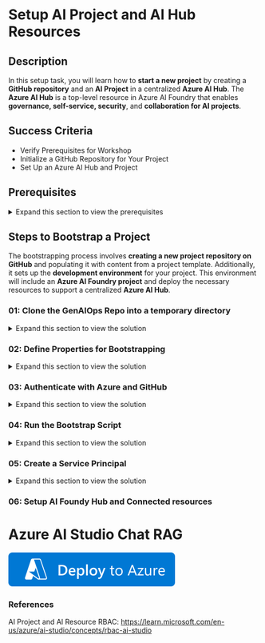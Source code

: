 # Setup AI Project and AI Hub Resources

## Description

In this setup task, you will learn how to **start a new project** by creating a **GitHub repository** and an **AI Project** in a centralized **Azure AI Hub**. The **Azure AI Hub** is a top-level resource in Azure AI Foundry that enables **governance, self-service, security**, and **collaboration for AI projects**.

## Success Criteria

* Verify Prerequisites for Workshop
* Initialize a GitHub Repository for Your Project
* Set Up an Azure AI Hub and Project

## Prerequisites
<details markdown="block">
<summary>Expand this section to view the prerequisites</summary>

### Required Tools
* [Azure CLI (az)](https://learn.microsoft.com/en-us/cli/azure/install-azure-cli-windows?tabs=azure-cli#install-or-update) - to manage Azure resources.
* [Azure Developer CLI (azd)](https://aka.ms/install-azd) - to manage Azure deployments.
* [GitHub CLI (gh)](https://cli.github.com/) - to create GitHub repo.
* [Git](https://git-scm.com/downloads) - to update repository contents.
* [Powershell 7.4.5](https://learn.microsoft.com/en-us/powershell/scripting/install/installing-powershell-on-windows?view=powershell-7.4#installing-the-msi-package) - to run commands.
* [Python 3.11](https://www.python.org/downloads/release/python-3118/)

### You will also need:
* [Azure Subscription](https://azure.microsoft.com/free/) - sign up for a free account.
* [GitHub Account](https://github.com/signup) - sign up for a free account.
* [Access to Azure OpenAI](https://learn.microsoft.com/legal/cognitive-services/openai/limited-access) - submit a form to request access.
* Permissions to create a Service Principal (SP) in your Azure AD Tenant.
* Permissions to assign the Owner role or Contributor and User Access Administrator to the SP within the subscription.

{: .note }
> The Windows installers make modifications to your PATH. When using Windows Terminal or VS Code Terminal or other environment, you will need to **open a new window** for the changes to take effect. (Simply opening a new tab will _not_ be sufficient.)

### Verifiy tools are installed

From a command line, verify the tools are installed and on your path.

1. Open a Windows Terminal or Command Prompt and enter the following:

   ```sh
    az -v
    azd version
    git -v
    gh --version
   ```
   
{: .note }
> if any of the tools suggest an upgrade please do so. This can be acomplished with the ```winget upgrade``` conmand 


### Check Azure OpenAI Model Availability:
You will need 40k TPM of gpt-35-turbo, gpt-4o and text-embedding-ada-002 models. If the region you want to use does not have availability, you can choose another region. 

1. Run the following command in powershell or bash to check how many TPMs do you have available for those models in the desired region/sub.

#### Powershell

```powershell
$subscriptionId = "replace by your subscription id" 
$region = "replace by the desired region" 
$results = az cognitiveservices usage list --subscription $subscriptionId --location $region 
$results | ConvertFrom-Json | Where-Object { $_.name.value -eq 'OpenAI.Standard.gpt-4o' } | Select-Object *
$results | ConvertFrom-Json | Where-Object { $_.name.value -eq 'OpenAI.Standard.gpt-35-turbo' } | Select-Object *
$results | ConvertFrom-Json | Where-Object { $_.name.value -eq 'OpenAI.Standard.text-embedding-ada-002' } | Select-Object *
```

#### bash

```bash
subscriptionId="replace by your subscription id" 
region="replace by the desired region" 
results=$(az cognitiveservices usage list --subscription $subscriptionId --location $region) 
echo $results | jq -r '.[] | select(.name.value == "OpenAI.Standard.gpt-4o")'
echo $results | jq -r '.[] | select(.name.value == "OpenAI.Standard.gpt-35-turbo")'
echo $results | jq -r '.[] | select(.name.value == "OpenAI.Standard.text-embedding-ada-002")'
```
{: .note }
> Availability, quotas, and limits:
> https://learn.microsoft.com/en-us/azure/ai-services/openai/quotas-limits

</details>

## Steps to Bootstrap a Project

The bootstrapping process involves **creating a new project repository on GitHub** and populating it with content from a project template. Additionally, it sets up the **development environment** for your project. This environment will include an **Azure AI Foundry project** and deploy the necessary resources to support a centralized **Azure AI Hub**.

### 01: Clone the GenAIOps Repo into a temporary directory

<details markdown="block">
<summary>Expand this section to view the solution</summary>
   
1. Clone the repository from GitHub into a temporary directory:

   ```sh
    mkdir temp
    cd temp
    git clone https://github.com/azure/GenAIOps
   ```
   
</details>

### 02: Define Properties for Bootstrapping

<details markdown="block">
<summary>Expand this section to view the solution</summary>

1.  Go to the **GenAIOps** directory.

    ```sh
     cd GenAIOps
    ```

1. Create a copy of the **bootstrap.properties.template** file with this filename **bootstrap.properties**.

    ```sh
    cp bootstrap.properties.template bootstrap.properties
    ```

1. Open the **bootstrap.properties** with a text editor and update it with the following information:

   1. **GitHub Repo Creation** (related to the new repository to be created)
      1. `github_username`: Your GitHub **username**.
      1. `github_use_ssh`: Set to **false** to use [HTTPS](https://docs.github.com/en/get-started/getting-started-with-git/about-remote-repositories#cloning-with-https-urls) or **true** to interact with GitHub repos using [SSH](https://docs.github.com/en/get-started/getting-started-with-git/about-remote-repositories#cloning-with-ssh-urls).
      1. `github_template_repo`: Set **azure/GenAIOps-project-template**.
      1. `github_new_repo`: The bootstrapped project repo to be created. Ex: *placerda/my-rag-project*.
      1. `github_new_repo_visibility`: Set to **public**.

   1. **Dev Environment Provision Properties**
      1. `azd_dev_env_provision`: Set to **true** to provision a development environment.
  
          {: .note}
          > If you set it to **false**, you will need to manually create the environment for the project.

      1. `azd_dev_env_name`: The name of the development environment. Ex: *rag-project-dev*.
      1. `azd_dev_env_subscription`: Your Azure subscription ID.
      1. `azd_dev_env_location`: The Azure region for your dev environment. Ex: *eastus2*.

    {: .note }
    > The dev environment resources will be created in the selected subscription and region. This decision should consider the quota available for the resources to be created in the region, as well as the fact that some resources have specific features enabled only in certain regions. Therefore, ensure that the resources to be created by the IaC of your template project have quota and availability in the chosen subscription and region. More information about the resources to be created can be found on the template page, as shown in this project template example: [GenAIOps Project Template Resources](https://github.com/Azure/GenAIOps-project-template/blob/main/README.md#project-resources).

    {: .important }
    > The following three regions are the only ones known to support all features in the lab exercises: **eastus2**, **swedencentral**, **uksouth**. If you select a different region, you will run into service support issues in later exercises.

   Here is an example of the **bootstrap.properties** file:

   ```properties
   github_username="placerda"
   github_use_ssh="false"
   github_template_repo="azure/GenAIOps-project-template"
   github_new_repo="placerda/my-rag-project"
   github_new_repo_visibility="public"
   azd_dev_env_provision="true"
   azd_dev_env_name="rag-project-dev"
   azd_dev_env_subscription="12345678-1234-1234-1234-123456789098"
   azd_dev_env_location="eastus2"
   ```

</details>

### 03: Authenticate with Azure and GitHub

<details markdown="block">
<summary>Expand this section to view the solution</summary>

1. Log in to Azure CLI:

   ```sh
   az login
   ```

1. Log in to Azure Developer CLI:

   ```sh
   azd auth login
   ```

1. Log in to GitHub CLI:

   ```sh
   gh auth login
   ```

</details>

### 04: Run the Bootstrap Script

<details markdown="block">
<summary>Expand this section to view the solution</summary>

The bootstrap script is available in two versions: Bash (`bootstrap.sh`) and PowerShell (`bootstrap.ps1`).

1. Run the appropriate script for your environment.

   **For Bash:**

   ```sh
   ./bootstrap.sh
   ```

   **For PowerShell:**

   ```powershell
   .\bootstrap.ps1
   ```

At the end of its execution, the script will have created and initialized the new repository and provisioned the development environment resources, provided you set `azd_dev_env_provision` to true. During its execution, the script checks if the new repository exists and creates it if it does not. It then clones the template repository and mirrors it to the new repository. Additionally, it sets the default branch for the new repository.

</details>

### 05: Create a Service Principal

<details markdown="block">
<summary>Expand this section to view the solution</summary>

1. Create a service principal using the following command:

   ```sh
   az ad sp create-for-rbac --name "<your-service-principal-name>" --role Owner --scopes /subscriptions/<your-subscription-id> --sdk-auth
   ```

   {: .note }
   > Ensure that the output information created here is properly saved for future use.

</details>

### 06: Setup AI Foundy Hub and Connected resources

# Azure AI Studio Chat RAG

[![Deploy to Azure](https://raw.githubusercontent.com/Azure/azure-quickstart-templates/master/1-CONTRIBUTION-GUIDE/images/deploytoazure.svg?sanitize=true)](https://portal.azure.com/#create/Microsoft.Template/uri/https%3A%2F%2Fraw.githubusercontent.com%2Fctava-msft%2Faiworkshop%2Fmain%2Fazuredeploy.json)


### References

AI Project and AI Resource RBAC:
https://learn.microsoft.com/en-us/azure/ai-studio/concepts/rbac-ai-studio
